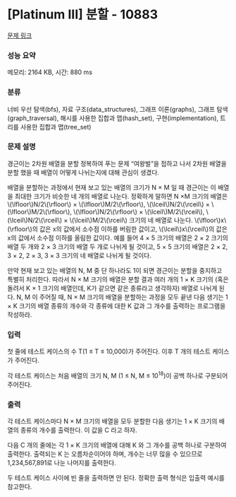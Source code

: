 # [Platinum III] 분할 - 10883 

[문제 링크](https://www.acmicpc.net/problem/10883) 

### 성능 요약

메모리: 2164 KB, 시간: 880 ms

### 분류

너비 우선 탐색(bfs), 자료 구조(data_structures), 그래프 이론(graphs), 그래프 탐색(graph_traversal), 해시를 사용한 집합과 맵(hash_set), 구현(implementation), 트리를 사용한 집합과 맵(tree_set)

### 문제 설명

<p>경근이는 2차원 배열을 분할 정복하여 푸는 문제 “여왕벌”을 접하고 나서 2차원 배열을 분할 했을 때 배열이 어떻게 나뉘는지에 대해 관심이 생겼다.</p>

<p>배열을 분할하는 과정에서 현재 보고 있는 배열의 크기가 N × M 일 때 경근이는 이 배열을 최대한 크기가 비슷한 네 개의 배열로 나눈다. 정확하게 말하면 N ×M 크기의 배열은 \(\lfloor\)N/2\(\rfloor\) × \(\lfloor\)M/2\(\rfloor\), \(\lceil\)N/2\(\rceil\) × \(\lfloor\)M/2\(\rfloor\), \(\lfloor\)N/2\(\rfloor\) × \(\lceil\)M/2\(\rceil\), \(\lceil\)N/2\(\rceil\) × \(\lceil\)M/2\(\rceil\) 크기의 네 배열로 나눈다. \(\lfloor\)x\(\rfloor\)의 값은 x의 값에서 소수점 이하를 버림한 값이고, \(\lceil\)x\(\rceil\)의 값은 x의 값에서 소수점 이하를 올림한 값이다. 예를 들어 4 × 5 크기의 배열은 2 × 2 크기의 배열 두 개와 2 × 3 크기의 배열 두 개로 나뉘게 될 것이고, 5 × 5 크기의 배열은 2 × 2, 3 × 2, 2 × 3, 3 × 3 크기의 네 배열로 나뉘게 될 것이다.</p>

<p>만약 현재 보고 있는 배열의 N, M 중 단 하나라도 1이 되면 경근이는 분할을 중지하고 특별히 처리한다. 따라서 N × M 크기의 배열은 분할 결과 여러 개의 1 × K 크기의 (혹은 돌려서 K × 1 크기의 배열인데, K가 같으면 같은 종류라고 생각하자) 배열로 나뉘게 된다. N, M 이 주어질 때, N × M 크기의 배열을 분할하는 과정을 모두 끝낸 다음 생기는 1 × K 크기의 배열 종류의 개수와 각 종류에 대한 K 값과 그 개수를 출력하는 프로그램을 작성하라.</p>

### 입력 

 <p>첫 줄에 테스트 케이스의 수 T(1 ≤ T ≤ 10,000)가 주어진다. 이후 T 개의 테스트 케이스가 주어진다.</p>

<p>각 테스트 케이스는 처음 배열의 크기 N, M (1 ≤ N, M ≤ 10<sup>18</sup>)이 공백 하나로 구분되어 주어진다.</p>

### 출력 

 <p>각 테스트 케이스마다 N × M 크기의 배열을 모두 분할한 다음 생기는 1 × K 크기의 배열의 종류의 개수를 출력한다. 이 값을 C 라고 하자.</p>

<p>다음 C 개의 줄에는 각 1 × K 크기의 배열에 대해 K 와 그 개수를 공백 하나로 구분하여 출력한다. 출력되는 K 는 오름차순이어야 하며, 개수는 너무 많을 수 있으므로 1,234,567,891로 나눈 나머지를 출력한다.</p>

<p>두 테스트 케이스 사이에 빈 줄을 출력하면 안 된다. 정확한 출력 형식은 입출력 예시를 참고한다.</p>

